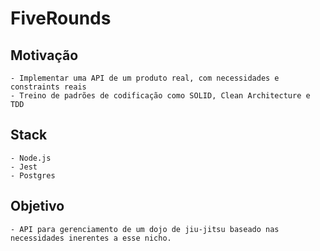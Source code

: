 # FiveRounds

## Motivação 
    - Implementar uma API de um produto real, com necessidades e constraints reais
    - Treino de padrões de codificação como SOLID, Clean Architecture e TDD
## Stack
    - Node.js
    - Jest
    - Postgres

## Objetivo
    - API para gerenciamento de um dojo de jiu-jitsu baseado nas necessidades inerentes a esse nicho. 

